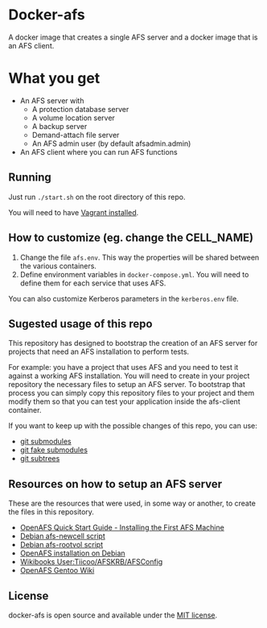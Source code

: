 # Docker-afs
A docker image that creates a single AFS server and a docker image that is an AFS client.

# What you get
 - An AFS server with
   - A protection database server
   - A volume location server
   - A backup server
   - Demand-attach file server
   - An AFS admin user (by default afsadmin.admin)
 - An AFS client where you can run AFS functions

## Running
Just run `./start.sh` on the root directory of this repo.

You will need to have [Vagrant installed](https://www.vagrantup.com/docs/installation/).

## How to customize (eg. change the CELL_NAME)

 1. Change the file `afs.env`. This way the properties will be shared between the various containers.
 1. Define environment variables in `docker-compose.yml`. You will need to define them for each service that uses AFS.

You can also customize Kerberos parameters in the `kerberos.env` file.

## Sugested usage of this repo
This repository has designed to bootstrap the creation of an AFS server for projects that need an AFS installation to perform tests.

For example: you have a project that uses AFS and you need to test it against a working AFS installation.
You will need to create in your project repository the necessary files to setup an AFS server. To bootstrap that process you
can simply copy this repository files to your project and them modify them so that you can test your
application inside the afs-client container.

If you want to keep up with the possible changes of this repo, you can use:
 - [git submodules](https://medium.com/@porteneuve/mastering-git-submodules-34c65e940407#.a2hp3b6wa)
 - [git fake submodules](http://debuggable.com/posts/git-fake-submodules:4b563ee4-f3cc-4061-967e-0e48cbdd56cb)
 - [git subtrees](https://medium.com/@porteneuve/mastering-git-subtrees-943d29a798ec#.zcxs92mvl)

## Resources on how to setup an AFS server
These are the resources that were used, in some way or another, to create the files in this repository.
 - [OpenAFS Quick Start Guide - Installing the First AFS Machine](http://docs.openafs.org/QuickStartUnix/HDRWQ17.html)
 - [Debian afs-newcell script](https://anonscm.debian.org/cgit/pkg-k5-afs/openafs.git/tree/debian/afs-newcell?id=refs/heads/jessie)
 - [Debian afs-rootvol script](https://anonscm.debian.org/cgit/pkg-k5-afs/openafs.git/tree/debian/afs-rootvol?id=refs/heads/jessie)
 - [OpenAFS installation on Debian](https://www.debian-administration.org/article/610/OpenAFS_installation_on_Debian)
 - [Wikibooks User:Tiicoo/AFSKRB/AFSConfig](https://en.wikibooks.org/wiki/User:Tiicoo/AFSKRB/AFSConfig)
 - [OpenAFS Gentoo Wiki](https://wiki.gentoo.org/wiki/OpenAFS#Server_Installation)

## License
docker-afs is open source and available under the [MIT license](LICENSE).
